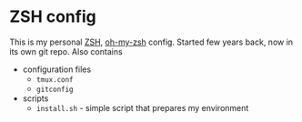 ZSH config
==========

This is my personal [ZSH](http://www.zsh.org/), [oh-my-zsh](https://github.com/robbyrussell/oh-my-zsh) config. Started few years back, now in its own git repo.
Also contains 
* configuration files
    * `tmux.conf`
    * `gitconfig`
* scripts
    * `install.sh` - simple script that prepares my environment
